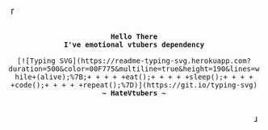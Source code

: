 <p align="left"><strong><samp>「</samp></strong></p>
    <p align="center">
      <samp><br>
            <b>
              Hello There
            <br>
              I've emotional vtubers dependency
            </b>
        <br>
        <br>
          [![Typing SVG](https://readme-typing-svg.herokuapp.com?duration=500&color=00F775&multiline=true&height=190&lines=while+(alive);%7B;+ + + + +eat();+ + + + +sleep();+ + + + +code();+ + + + +repeat();%7D)](https://git.io/typing-svg)
        <br>
            <b>
            ~ HateVtubers ~
            </b>
        <br>
      </samp><br>
    </p>
<p align="right"><strong><samp>」</samp></strong></p>

